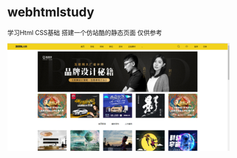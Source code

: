 # webhtmlstudy

学习Html CSS基础 搭建一个仿站酷的静态页面 仅供参考

![image](https://github.com/jingyc0305/webhtmlstudy/blob/master/screen_shot.png)